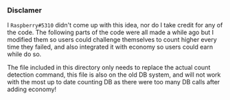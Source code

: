### Disclamer

I `Raspberry#5310` didn't come up with this idea, nor do I take credit for any of the code. The following parts of the code were all made a while ago but I modified them so users could challenge themselves to count higher every time they failed, and also integrated it with economy so users could earn while do so.

The file included in this directory only needs to replace the actual count detection command, this file is also on the old DB system, and will not work with the most up to date counting DB as there were too many DB calls after adding economy!
